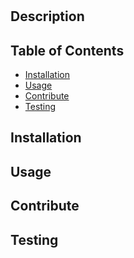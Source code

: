 
  # 
  

  ## Description
  

  ## Table of Contents
  * [Installation](#installation)
  * [Usage](#usage)
  * [Contribute](#contribute)
  * [Testing](#testing)
  
  ## Installation
  

  ## Usage
  

  ## Contribute
  

  ## Testing
  
